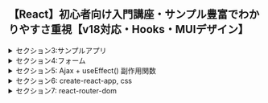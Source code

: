 ## 【React】初心者向け入門講座・サンプル豊富でわかりやすさ重視【v18対応・Hooks・MUIデザイン】

<details>
<summary>セクション3:サンプルアプリ</summary>

| NO | 内容 |
| ---- | ---- |
| 32. | CSS Sass/Scss BEM (JS講座と同じ) |
| 33. | サンプル1: タブメニューその1 準備 |
| 34. | タブメニューその2 |
| 35. | タブメニューその3 |
| 36. | サンプル2: モーダルウィンドウ 準備 |
| 37. | モーダルウィンドウ その2 |
| 38. | サンプル3: カルーセル(スライドショー) |
| 39. | カルーセル その2 |
| 40. | セクション3のまとめ |
</details>

<details>
<summary>セクション4:フォーム</summary>

| NO | 内容 |
| ---- | ---- |
| 41. | Reactのフォームの概要 |
| 42. | useState(制御コンポーネント)で簡単なフォームをつくる |
| 43. | useStateでオブジェクトを使う方法 |
| 44. | フォーム: textarea, radioボタン |
| 45. | フォーム: selectボックス |
| 46. | フォーム: checkボックス(boolean) |
| 47. | checkボックス(複数・useStateで配列を扱う) |
| 48. | useRef のパターン (Uncontrolled Component) |
| 49. | フォーム: ファイルアップロード (非制御) |
| 50. | サンプル4: ToDoリストその1 追加機能 |
| 51. | ToDoリストその2 削除機能 |
| 52. | ToDoリストその3 チェックボックス |
| 53. | セクション4のまとめ |
</details>

<details>
<summary>セクション5: Ajax + useEffect() 副作用関数</summary>

| NO | 内容 |
| ---- | ---- |
| 54. | web通信のおさらい (Vue.js講座と同じ) |
| 55. | 簡易サーバーとNetwork (Vue.js講座と同じ) |
| 56. | Promise/async/await/fetch (Vue.js講座と同じ) |
| 57. | ライフサイクル |
| 58. | useEffect()|
| 59. | サンプル5: API情報取得 |
| 60. | ToDoリストに検索機能を追加する |
| 61. | カルーセルに自動画像切り替え機能を追加する |
| 62. | セクション5のまとめ |
</details>

<details>
<summary>セクション6: create-react-app, css</summary>

| NO | 内容 |
| ---- | ---- |
| 63. | create-react-app の前に |
| 64. | create-react-appのインストール |
| 65. | ファイル・フォルダ構成 |
| 66. | index.js、App.jsのコードを確認する |
| 67. | ReactHookを使ってみる |
| 68. | JSをexportしてみる|
| 69. | Atomic Design|
| 70. | ReactのCSSの記述方法の種類 |
| 71. | 【スキップ可】Styled Component (CSS in JS) を書いてみる |
| 72. | 【スキップ可】スタイルを継承させてみる |
| 73. | 【スキップ可】スタイルをpropsやuseStateを組み合わせてみる |
| 74. | Emotion (CSS in JS) を書いてみる |
| 75. | Emotion まとめたり継承したり |
| 76. | EmotionをStyled-componentsみたいに使う |
| 77. | このセクションのまとめ |
</details>

<details>
<summary>セクション7: react-router-dom</summary>

| NO | 内容 |
| ---- | ---- |
| 78. | react-router-dom インストール |
| 79. | BrowserRouter, Routes, Route |
| 80. | NotFoundページ |
| 81. | リンク Link, NavLink|
| 82. | プログラムで移動する useNavigate() |
| 83. | リダイレクト Navigate |
| 84. | navなどを共通して使う方法 Outlet |
| 85. | 一覧->詳細を実現する その1 |
| 86. | 一覧->詳細を実現する その2 |
| 87. | このセクションのまとめ |

</details>

<!-- <details> -->
<!-- <summary>セクション8: MUI+サンプルアプリ（読書管理アプリ）</summary> -->

<!-- | NO | 内容 |
| ---- | ---- |
| 88. | MUIのインストール |
| 89. | ボタンを表示させてみる |
| 90. | レイアウト Box, Container, Grid |
| 91. | スタイル sxプロパティなど |
| 92. | themeオブジェクト |
| 93. | サンプルアプリの全体像 |
| 94. | GoogleBooksAPIの説明 (Vue.jsと同じ) |
| 95. | GoogleBooksAPI |
| 96. | localStorageの概要・コード解説 |
| 97. | localStorageその2 |
| 98. | 簡易アプリのファイルフォルダ作成 |
| 99. | 検索画面: BookSearchコンポーネント | -->

<!-- </details> -->

